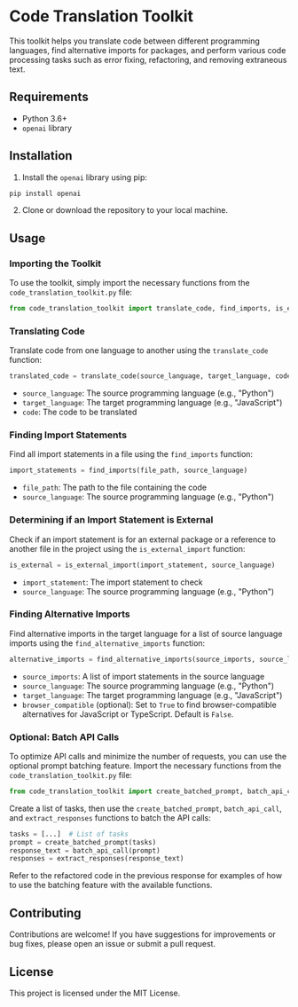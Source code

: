 # Code Translation Toolkit
This toolkit helps you translate code between different programming languages, find alternative imports for packages, and perform various code processing tasks such as error fixing, refactoring, and removing extraneous text.

## Requirements
- Python 3.6+
- `openai` library

## Installation
1. Install the `openai` library using pip:
```bash
pip install openai
```

2. Clone or download the repository to your local machine.

## Usage
### Importing the Toolkit
To use the toolkit, simply import the necessary functions from the `code_translation_toolkit.py` file:

```python
from code_translation_toolkit import translate_code, find_imports, is_external_import, find_alternative_imports
```

### Translating Code
Translate code from one language to another using the `translate_code` function:

```python
translated_code = translate_code(source_language, target_language, code)
```

- `source_language`: The source programming language (e.g., "Python")
- `target_language`: The target programming language (e.g., "JavaScript")
- `code`: The code to be translated

### Finding Import Statements
Find all import statements in a file using the `find_imports` function:

```python
import_statements = find_imports(file_path, source_language)
```

- `file_path`: The path to the file containing the code
- `source_language`: The source programming language (e.g., "Python")

### Determining if an Import Statement is External
Check if an import statement is for an external package or a reference to another file in the project using the `is_external_import` function:

```python
is_external = is_external_import(import_statement, source_language)
```
- `import_statement`: The import statement to check
- `source_language`: The source programming language (e.g., "Python")

### Finding Alternative Imports
Find alternative imports in the target language for a list of source language imports using the `find_alternative_imports` function:

```python
alternative_imports = find_alternative_imports(source_imports, source_language, target_language, browser_compatible=False)
```
- `source_imports`: A list of import statements in the source language
- `source_language`: The source programming language (e.g., "Python")
- `target_language`: The target programming language (e.g., "JavaScript")
- `browser_compatible` (optional): Set to `True` to find browser-compatible alternatives for JavaScript or TypeScript. Default is `False`.

### Optional: Batch API Calls
To optimize API calls and minimize the number of requests, you can use the optional prompt batching feature. Import the necessary functions from the `code_translation_toolkit.py` file:

```python
from code_translation_toolkit import create_batched_prompt, batch_api_call, extract_responses
```

Create a list of tasks, then use the `create_batched_prompt`, `batch_api_call`, and `extract_responses` functions to batch the API calls:

```python
tasks = [...]  # List of tasks
prompt = create_batched_prompt(tasks)
response_text = batch_api_call(prompt)
responses = extract_responses(response_text)
```

Refer to the refactored code in the previous response for examples of how to use the batching feature with the available functions.

## Contributing
Contributions are welcome! If you have suggestions for improvements or bug fixes, please open an issue or submit a pull request.

## License
This project is licensed under the MIT License.
